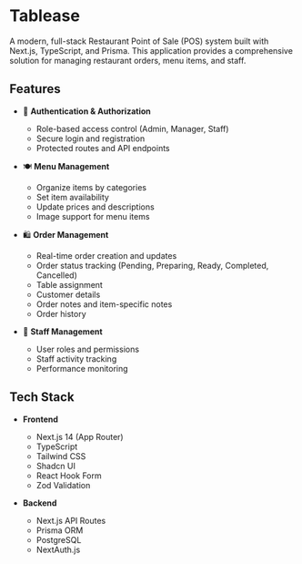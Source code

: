 # Tablease

A modern, full-stack Restaurant Point of Sale (POS) system built with Next.js, TypeScript, and Prisma. This application provides a comprehensive solution for managing restaurant orders, menu items, and staff.

## Features

- 🔐 **Authentication & Authorization**
  - Role-based access control (Admin, Manager, Staff)
  - Secure login and registration
  - Protected routes and API endpoints

- 🍽️ **Menu Management**
  - Organize items by categories
  - Set item availability
  - Update prices and descriptions
  - Image support for menu items

- 🛍️ **Order Management**
  - Real-time order creation and updates
  - Order status tracking (Pending, Preparing, Ready, Completed, Cancelled)
  - Table assignment
  - Customer details
  - Order notes and item-specific notes
  - Order history

- 💼 **Staff Management**
  - User roles and permissions
  - Staff activity tracking
  - Performance monitoring

## Tech Stack

- **Frontend**
  - Next.js 14 (App Router)
  - TypeScript
  - Tailwind CSS
  - Shadcn UI
  - React Hook Form
  - Zod Validation

- **Backend**
  - Next.js API Routes
  - Prisma ORM
  - PostgreSQL
  - NextAuth.js
